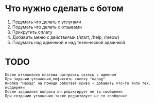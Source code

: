 # Что нужно сделать с ботом

1. Подумать что делать с услугами
2. Подумать что делать с отзывами
3. Прикрутить оплату
4. Добавить меню с действиями (/start, /help, /meow)
5. Подумать над админкой и над технической админкой

# TODO

    После отклонения платежа настроить свзясь с админом
    При задании уточнения,пофиксить кнопку "назад"
    Кнопка "Назад" на помощи работает криво + добавить что-то типо тех. поддержки
    После задавания вопроса он редактирует не то сообщение
    При создании уточнения также редактирует не то сообщение
